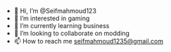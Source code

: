 - 👋 Hi, I’m @Seifmahmoud123
- 👀 I’m interested in gaming
- 🌱 I’m currently learning business
- 💞️ I’m looking to collaborate on modding
- 📫 How to reach me seifmahmoud1235@gmail.com

<!---
Seifmahmoud123/Seifmahmoud123 is a ✨ special ✨ repository because its `README.md` (this file) appears on your GitHub profile.
You can click the Preview link to take a look at your changes.
--->

